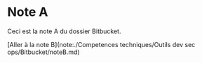 # Note A

Ceci est la note A du dossier Bitbucket.

[Aller à la note B](note:./Competences techniques/Outils dev sec ops/Bitbucket/noteB.md)
